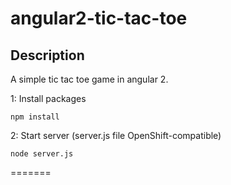 # angular2-tic-tac-toe

## Description
A simple tic tac toe game in angular 2.


1: Install packages
```
npm install
```
2: Start server (server.js file OpenShift-compatible)
```
node server.js
```
=======